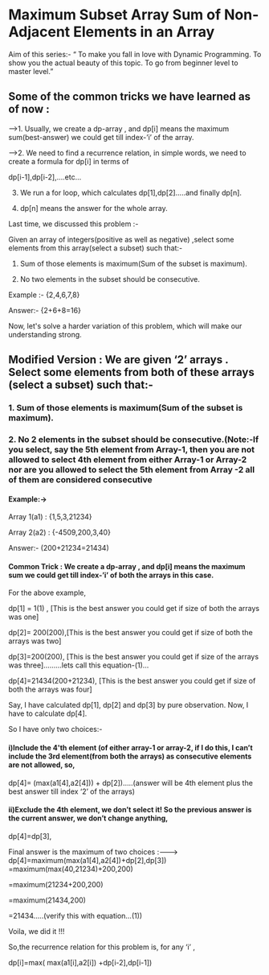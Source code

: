 # Maximum Subset Array Sum of Non-Adjacent Elements in an Array

Aim of this series:- “ To make you fall in love with Dynamic Programming. To show you the actual beauty of this topic. To go from beginner level to master level.”

## Some of the common tricks we have learned as of now :

-->1. Usually, we create a dp-array , and dp[i] means the maximum sum(best-answer) we could get till index-’i’ of the array.


-->2. We need to find a recurrence relation, in simple words, we need to create a formula for dp[i] in terms of

dp[i-1],dp[i-2],….etc…

3. We run a for loop, which calculates dp[1],dp[2]…..and finally dp[n].

4. dp[n] means the answer for the whole array.

Last time, we discussed this problem :-

Given an array of integers(positive as well as negative) ,select some elements from this array(select a subset) such that:-

1. Sum of those elements is maximum(Sum of the subset is maximum).


2. No two elements in the subset should be consecutive.

Example :- {2,4,6,7,8}

Answer:- {2+6+8=16}

Now, let's solve a harder variation of this problem, which will make our understanding strong.

## Modified Version : We are given ‘2’ arrays . Select some elements from both of these arrays (select a subset) such that:-

### 1. Sum of those elements is maximum(Sum of the subset is maximum).

### 2. No 2 elements in the subset should be consecutive.(Note:-If you select, say the 5th element from Array-1, then you are not allowed to select 4th element from either Array-1 or Array-2 nor are you allowed to select the 5th element from Array -2 all of them are considered consecutive

#### Example:->

Array 1(a1) : {1,5,3,21234}

Array 2(a2) : {-4509,200,3,40}

Answer:- (200+21234=21434)

#### Common Trick : We create a dp-array , and dp[i] means the maximum sum we could get till index-’i’ of both the arrays in this case.

For the above example,

dp[1] = 1(1) , [This is the best answer you could get if size of both the arrays was one]

dp[2]= 200(200),[This is the best answer you could get if size of both the arrays was two]

dp[3]=200(200), [This is the best answer you could get if size of the arrays was three]………lets call this equation-(1)…

dp[4]=21434(200+21234), [This is the best answer you could get if size of both the arrays was four]

Say, I have calculated dp[1], dp[2] and dp[3] by pure observation. Now, I have to calculate dp[4].

So I have only two choices:-

#### i)Include the 4'th element (of either array-1 or array-2, if I do this, I can’t include the 3rd element(from both the arrays) as consecutive elements are not allowed, so,

dp[4]= (max(a1[4],a2[4])) + dp[2])…..(answer will be 4th element plus the best answer till index ‘2’ of the arrays)

#### ii)Exclude the 4th element, we don’t select it! So the previous answer is the current answer, we don’t change anything,

dp[4]=dp[3],

Final answer is the maximum of two choices :---> dp[4]=maximum(max(a1[4],a2[4])+dp[2],dp[3]) =maximum(max(40,21234)+200,200)

=maximum(21234+200,200)

=maximum(21434,200)

=21434…..(verify this with equation…(1))

Voila, we did it !!!

So,the recurrence relation for this problem is, for any ‘i’ ,

dp[i]=max( max(a1[i],a2[i]) +dp[i-2],dp[i-1])
